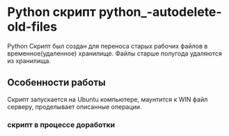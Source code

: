 # Python скрипт python_-autodelete-old-files
Python Скрипт был создан для переноса старых рабочих файлов в временное(удаленное) хранилище. Файлы старше полугода удаляются из хранилища.

## Особенности работы
Скрипт запускается на Ubuntu компьютере, маунтится к WIN файл серверу, проделывает описанные операции.

### скрипт в процессе доработки
